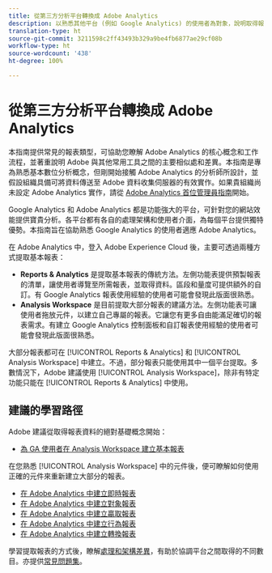 ```yaml
---
title: 從第三方分析平台轉換成 Adobe Analytics
description: 以熟悉其他平台 (例如 Google Analytics) 的使用者為對象，說明取得報表的重要概念。
translation-type: ht
source-git-commit: 3211598c2ff43493b329a9be4fb6877ae29cf08b
workflow-type: ht
source-wordcount: '438'
ht-degree: 100%

---
```



# 從第三方分析平台轉換成 Adobe Analytics

本指南提供常見的報表類型，可協助您瞭解 Adobe Analytics 的核心概念和工作流程，並著重說明 Adobe 與其他常用工具之間的主要相似處和差異。本指南是專為熟悉基本數位分析概念，但剛開始接觸 Adobe Analytics 的分析師所設計，並假設組織具備可將資料傳送至 Adobe 資料收集伺服器的有效實作。如果貴組織尚未設定 Adobe Analytics 實作，請從 [Adobe Analytics 首位管理員指南](/help/admin/admin-console/first-admin-guide.md)開始。

Google Analytics 和 Adobe Analytics 都是功能強大的平台，可針對您的網站效能提供寶貴分析。各平台都有各自的處理架構和使用者介面，為每個平台提供獨特優勢。本指南旨在協助熟悉 Google Analytics 的使用者適應 Adobe Analytics。

在 Adobe Analytics 中，登入 Adobe Experience Cloud 後，主要可透過兩種方式提取基本報表：

* **Reports &amp; Analytics** 是提取基本報表的傳統方法。左側功能表提供預製報表的清單，讓使用者導覽至所需報表，並取得資料。區段和量度可提供額外的自訂。有 Google Analytics 報表使用經驗的使用者可能會發現此版面很熟悉。
* **Analysis Workspace** 是目前提取大部分報表的建議方法。左側功能表可讓使用者拖放元件，以建立自己專屬的報表。它讓您有更多自由能滿足確切的報表需求。有建立 Google Analytics 控制面板和自訂報表使用經驗的使用者可能會發現此版面很熟悉。

大部分報表都可在 [!UICONTROL Reports &amp; Analytics] 和 [!UICONTROL Analysis Workspace] 中建立。不過，部分報表只能使用其中一個平台提取。多數情況下，Adobe 建議使用 [!UICONTROL Analysis Workspace]，除非有特定功能只能在 [!UICONTROL Reports &amp; Analytics] 中使用。

## 建議的學習路徑

Adobe 建議從取得報表資料的絕對基礎概念開始：

* [為 GA 使用者在 Analysis Workspace 建立基本報表](reports/create-report.md)

在您熟悉 [!UICONTROL Analysis Workspace] 中的元件後，便可瞭解如何使用正確的元件來重新建立大部分的報表。

* [在 Adobe Analytics 中建立即時報表](reports/realtime-reports.md)
* [在 Adobe Analytics 中建立對象報表](reports/audience-reports.md)
* [在 Adobe Analytics 中建立贏取報表](reports/acquisition-reports.md)
* [在 Adobe Analytics 中建立行為報表](reports/behavior-reports.md)
* [在 Adobe Analytics 中建立轉換報表](reports/conversions-reports.md)

學習提取報表的方式後，瞭解[處理和架構差異](processing-differences.md)，有助於協調平台之間取得的不同數目。亦提供[常見問題集](faq.md)。

